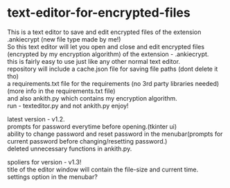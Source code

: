 # text-editor-for-encrypted-files
This is a text editor to save and edit encrypted files of the extension .ankiecrypt (new file type made by me!)  
So this text editor will let you open and close and edit encrypted files (encrypted by my encryption algorithm) of the extension - .ankiecrypt.  
this is fairly easy to use just like any other normal text editor.   
repository will include a cache.json file for saving file paths (dont delete it tho)  
a requirements.txt file for the requirements (no 3rd party libraries needed)(more info in the requirements.txt file)  
and also ankith.py which contains my encryption algorithm.  
run - texteditor.py and not ankith.py
enjoy!

latest version - v1.2.    
prompts for password everytime before opening.(tkinter ui)  
ability to change password and reset password in the menubar(prompts for current password before changing/resetting password.)  
deleted unnecessary functions in ankith.py.  

spoliers for version - v1.3!   
title of the editor window will contain the file-size and current time.  
settings option in the menubar?  

